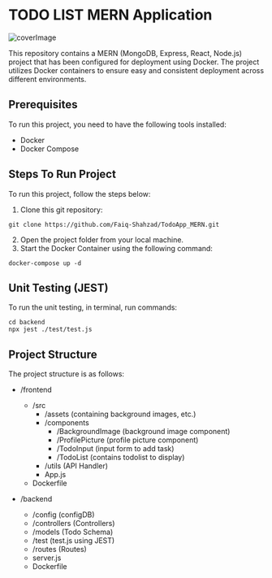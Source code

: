 # TODO LIST MERN Application

<!-- ![coverImage](https://github.com/Faiq-Shahzad/TodoApp_MERN/assets/85623366/fa8eb3c7-ee1d-4c9c-a4c9-09fc11903aa0) -->

![coverImage](https://github.com/Faiq-Shahzad/TodoApp_MERN/assets/85623366/cf0ac307-78cf-4cd7-984a-4482dc8b00d0)





This repository contains a MERN (MongoDB, Express, React, Node.js) project that has been configured for deployment using Docker. The project utilizes Docker containers to ensure easy and consistent deployment across different environments.

## Prerequisites
To run this project, you need to have the following tools installed:

- Docker
- Docker Compose

## Steps To Run Project
To run this project, follow the steps below:

1. Clone this git repository:

```
git clone https://github.com/Faiq-Shahzad/TodoApp_MERN.git
```
2. Open the project folder from your local machine.
3. Start the Docker Container using the following command:
```
docker-compose up -d
```

## Unit Testing (JEST)
To run the unit testing, in terminal, run commands:
```
cd backend
npx jest ./test/test.js
```
## Project Structure
The project structure is as follows:

- /frontend
  - /src
    - /assets (containing background images, etc.)
    - /components
      - /BackgroundImage (background image component)
      - /ProfilePicture (profile picture component)
      - /TodoInput (input form to add task)
      - /TodoList (contains todolist to display)
    - /utils (API Handler)
    - App.js
  - Dockerfile
  
- /backend
  - /config (configDB)
  - /controllers (Controllers)
  - /models (Todo Schema)
  - /test (test.js using JEST)
  - /routes (Routes)
  - server.js
  - Dockerfile
